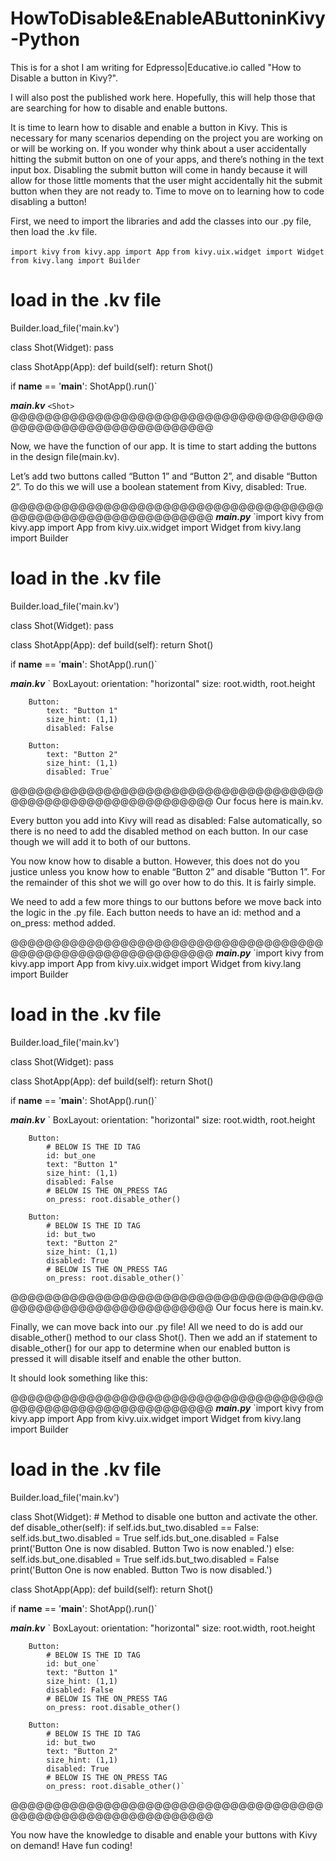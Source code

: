 # HowToDisable&EnableAButtoninKivy-Python
This is for a shot I am writing for Edpresso|Educative.io called "How to Disable a button in Kivy?".

I will also post the published work here. Hopefully, this will help those that are searching for how to disable and enable buttons.

It is time to learn how to disable and enable a button in Kivy. This is necessary for many scenarios depending on the project you are working on or will be working on. If you wonder why think about a user accidentally hitting the submit button on one of your apps, and there’s nothing in the text input box. Disabling the submit button will come in handy because it will allow for those little moments that the user might accidentally hit the submit button when they are not ready to. Time to move on to learning how to code disabling a button!

First, we need to import the libraries and add the classes into our .py file, then load the .kv file.



`import kivy`
`from kivy.app import App`
`from kivy.uix.widget import Widget`
`from kivy.lang import Builder`

# load in the .kv file
Builder.load_file('main.kv')

class Shot(Widget):
  pass

class ShotApp(App):
  def build(self):
    return Shot()

if __name__ == '__main__':
  ShotApp().run()`

***main.kv***
`<Shot>`
@@@@@@@@@@@@@@@@@@@@@@@@@@@@@@@@@@@@@@@@@@@@@@@@@@@@@@@@@@@@@


Now, we have the function of our app. It is time to start adding the buttons in the design file(main.kv).

Let’s add two buttons called “Button 1” and “Button 2”, and disable “Button 2”. To do this we will use a boolean statement from Kivy, disabled: True.


@@@@@@@@@@@@@@@@@@@@@@@@@@@@@@@@@@@@@@@@@@@@@@@@@@@@@@@@@@@@@
***main.py***
`import kivy
from kivy.app import App
from kivy.uix.widget import Widget
from kivy.lang import Builder

# load in the .kv file
Builder.load_file('main.kv')

class Shot(Widget):
  pass

class ShotApp(App):
  def build(self):
    return Shot()

if __name__ == '__main__':
  ShotApp().run()`

***main.kv***
`<Shot>
	BoxLayout:
		orientation: "horizontal"
        size: root.width, root.height

        Button:
            text: "Button 1"
            size_hint: (1,1)
            disabled: False
            
        Button:
            text: "Button 2"
            size_hint: (1,1)
            disabled: True`
@@@@@@@@@@@@@@@@@@@@@@@@@@@@@@@@@@@@@@@@@@@@@@@@@@@@@@@@@@@@@
Our focus here is main.kv.


Every button you add into Kivy will read as disabled: False automatically, so there is no need to add the disabled method on each button. In our case though we will add it to both of our buttons.

You now know how to disable a button. However, this does not do you justice unless you know how to enable “Button 2” and disable “Button 1”. For the remainder of this shot we will go over how to do this. It is fairly simple.

We need to add a few more things to our buttons before we move back into the logic in the .py file. Each button needs to have an id: method and a on_press: method added.


@@@@@@@@@@@@@@@@@@@@@@@@@@@@@@@@@@@@@@@@@@@@@@@@@@@@@@@@@@@@@
***main.py***
`import kivy
from kivy.app import App
from kivy.uix.widget import Widget
from kivy.lang import Builder

# load in the .kv file
Builder.load_file('main.kv')

class Shot(Widget):
  pass

class ShotApp(App):
  def build(self):
    return Shot()

if __name__ == '__main__':
  ShotApp().run()`

***main.kv***
`<Shot>
	BoxLayout:
		orientation: "horizontal"
        size: root.width, root.height

        Button:
            # BELOW IS THE ID TAG
            id: but_one    
            text: "Button 1"
            size_hint: (1,1)
            disabled: False
            # BELOW IS THE ON_PRESS TAG
            on_press: root.disable_other()
            
        Button:
            # BELOW IS THE ID TAG
            id: but_two    
            text: "Button 2"
            size_hint: (1,1)
            disabled: True
            # BELOW IS THE ON_PRESS TAG
            on_press: root.disable_other()`
@@@@@@@@@@@@@@@@@@@@@@@@@@@@@@@@@@@@@@@@@@@@@@@@@@@@@@@@@@@@@
Our focus here is main.kv.


Finally, we can move back into our .py file! All we need to do is add our disable_other() method to our class Shot(). Then we add an if statement to disable_other() for our app to determine when our enabled button is pressed it will disable itself and enable the other button.

It should look something like this:



@@@@@@@@@@@@@@@@@@@@@@@@@@@@@@@@@@@@@@@@@@@@@@@@@@@@@@@@@@@@@
***main.py***
`import kivy
from kivy.app import App
from kivy.uix.widget import Widget
from kivy.lang import Builder

# load in the .kv file
Builder.load_file('main.kv')

class Shot(Widget):
	# Method to disable one button and activate the other.
	def disable_other(self):
		if self.ids.but_two.disabled == False:
			self.ids.but_two.disabled = True
			self.ids.but_one.disabled = False
            print('Button One is now disabled. Button Two is now enabled.')
		else:
			self.ids.but_one.disabled = True
			self.ids.but_two.disabled = False
            print('Button One is now enabled. Button Two is now disabled.')
            
class ShotApp(App):
  def build(self):
    return Shot()

if __name__ == '__main__':
  ShotApp().run()`

***main.kv***
`<Shot>
	BoxLayout:
		orientation: "horizontal"
        size: root.width, root.height

        Button:
            # BELOW IS THE ID TAG
            id: but_one`        
            text: "Button 1"
            size_hint: (1,1)
            disabled: False
            # BELOW IS THE ON_PRESS TAG
            on_press: root.disable_other()
            
        Button:
            # BELOW IS THE ID TAG
            id: but_two
            text: "Button 2"
            size_hint: (1,1)
            disabled: True
            # BELOW IS THE ON_PRESS TAG
            on_press: root.disable_other()`
@@@@@@@@@@@@@@@@@@@@@@@@@@@@@@@@@@@@@@@@@@@@@@@@@@@@@@@@@@@@@

You now have the knowledge to disable and enable your buttons with Kivy on demand! Have fun coding!
